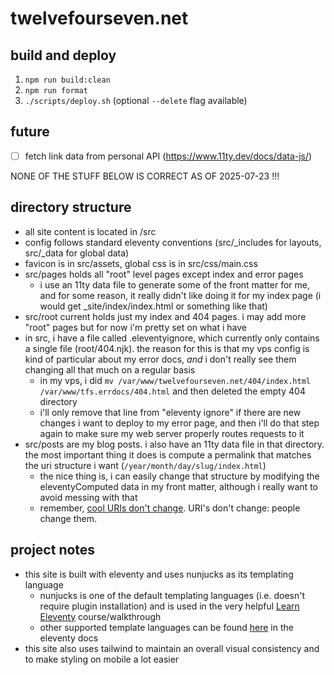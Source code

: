 # twelvefourseven.net

## build and deploy
1. `npm run build:clean`
2. `npm run format`
3. `./scripts/deploy.sh` (optional `--delete` flag available)

## future
- [ ] fetch link data from personal API (https://www.11ty.dev/docs/data-js/)

NONE OF THE STUFF BELOW IS CORRECT AS OF 2025-07-23 !!!

## directory structure
- all site content is located in /src
- config follows standard eleventy conventions (src/_includes for layouts, src/_data for global data)
- favicon is in src/assets, global css is in src/css/main.css
- src/pages holds all "root" level pages except index and error pages
    - i use an 11ty data file to generate some of the front matter for me, and for some reason, it really didn't like doing it for my index page (i would get _site/index/index.html or something like that)
- src/root current holds just my index and 404 pages. i may add more "root" pages but for now i'm pretty set on what i have
- in src, i have a file called .eleventyignore, which currently only contains a single file (root/404.njk). the reason for this is that my vps config is kind of particular about my error docs, *and* i don't really see them changing all that much on a regular basis
    - in my vps, i did `mv /var/www/twelvefourseven.net/404/index.html /var/www/tfs.errdocs/404.html` and then deleted the empty 404 directory
    - i'll only remove that line from "eleventy ignore" if there are new changes i want to deploy to my error page, and then i'll do that step again to make sure my web server properly routes requests to it
- src/posts are my blog posts. i also have an 11ty data file in that directory. the most important thing it does is compute a permalink that matches the uri structure i want (`/year/month/day/slug/index.html`)
    - the nice thing is, i can easily change that structure by modifying the eleventyComputed data in my front matter, although i really want to avoid messing with that
    - remember, [cool URIs don't change](https://www.w3.org/Provider/Style/URI). URI's don't change: people change them.

## project notes
- this site is built with eleventy and uses nunjucks as its templating language
    - nunjucks is one of the default templating languages (i.e. doesn't require plugin installation) and is used in the very helpful [Learn Eleventy](https://learn-eleventy.pages.dev/) course/walkthrough
    - other supported template languages can be found [here](https://www.11ty.dev/docs/languages/) in the eleventy docs
- this site also uses tailwind to maintain an overall visual consistency and to make styling on mobile a lot easier